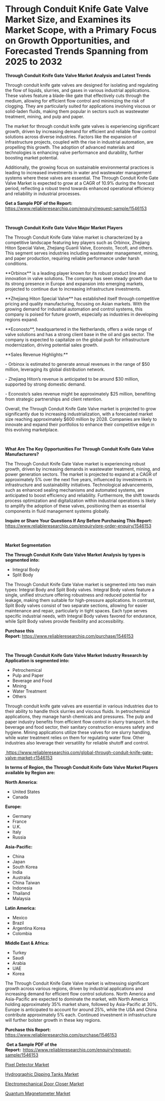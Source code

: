 <p><h1>Through Conduit Knife Gate Valve Market Size, and Examines its Market Scope, with a Primary Focus on Growth Opportunities, and Forecasted Trends Spanning from 2025 to 2032</h1></p><p><strong>Through Conduit Knife Gate Valve Market Analysis and Latest Trends</strong></p>
<p><p>Through conduit knife gate valves are designed for isolating and regulating the flow of liquids, slurries, and gases in various industrial applications. These valves feature a blade-like gate that effectively cuts through the medium, allowing for efficient flow control and minimizing the risk of clogging. They are particularly suited for applications involving viscous or solid-laden fluids, making them popular in sectors such as wastewater treatment, mining, and pulp and paper.</p><p>The market for through conduit knife gate valves is experiencing significant growth, driven by increasing demand for efficient and reliable flow control solutions across diverse industries. Factors like the expansion of infrastructure projects, coupled with the rise in industrial automation, are propelling this growth. The adoption of advanced materials and technologies is enhancing valve performance and durability, further boosting market potential.</p><p>Additionally, the growing focus on sustainable environmental practices is leading to increased investments in water and wastewater management systems where these valves are essential. The Through Conduit Knife Gate Valve Market is expected to grow at a CAGR of 10.9% during the forecast period, reflecting a robust trend towards enhanced operational efficiency and reliability in industrial processes.</p></p>
<p><strong>Get a Sample PDF of the Report:&nbsp;</strong> <a href="https://www.reliableresearchiq.com/enquiry/request-sample/1546153?utm_campaign=1088&utm_medium=2&utm_source=Github&utm_content=ia&utm_term=17022025&utm_id=through-conduit-knife-gate-valve">https://www.reliableresearchiq.com/enquiry/request-sample/1546153</a></p>
<p>&nbsp;</p>
<p><strong>Through Conduit Knife Gate Valve Major Market Players</strong></p>
<p><p>The Through Conduit Knife Gate Valve market is characterized by a competitive landscape featuring key players such as Orbinox, Zhejiang Hiton Special Valve, Zhejiang Guanli Valve, Econosto, Tecofi, and others. This segment serves industries including wastewater management, mining, and paper production, requiring reliable performance under harsh conditions.</p><p>**Orbinox** is a leading player known for its robust product line and innovation in valve solutions. The company has seen steady growth due to its strong presence in Europe and expansion into emerging markets, projected to continue due to increasing infrastructure investments.</p><p>**Zhejiang Hiton Special Valve** has established itself through competitive pricing and quality manufacturing, focusing on Asian markets. With the growing demand for industrial automation and control systems, this company is poised for future growth, especially as industries in developing regions expand.</p><p>**Econosto**, headquartered in the Netherlands, offers a wide range of valve solutions and has a strong client base in the oil and gas sector. The company is expected to capitalize on the global push for infrastructure modernization, driving potential sales growth.</p><p>**Sales Revenue Highlights:**</p><p>- Orbinox is estimated to generate annual revenues in the range of $50 million, leveraging its global distribution network.</p><p>- Zhejiang Hiton’s revenue is anticipated to be around $30 million, supported by strong domestic demand.</p><p>- Econosto’s sales revenue might be approximately $25 million, benefiting from strategic partnerships and client retention.</p><p>Overall, the Through Conduit Knife Gate Valve market is projected to grow significantly due to increasing industrialization, with a forecasted market size reaching approximately $600 million by 2028. Companies are likely to innovate and expand their portfolios to enhance their competitive edge in this evolving marketplace.</p></p>
<p>&nbsp;</p>
<p><strong>What Are The Key Opportunities For Through Conduit Knife Gate Valve Manufacturers?</strong></p>
<p><p>The Through Conduit Knife Gate Valve market is experiencing robust growth, driven by increasing demands in wastewater treatment, mining, and power generation sectors. The market is projected to expand at a CAGR of approximately 5% over the next five years, influenced by investments in infrastructure and sustainability initiatives. Technological advancements, such as enhanced sealing mechanisms and automated systems, are anticipated to boost efficiency and reliability. Furthermore, the shift towards process optimization and digitalization within industrial operations is likely to amplify the adoption of these valves, positioning them as essential components in fluid management systems globally.</p></p>
<p><strong>Inquire or Share Your Questions If Any Before Purchasing This Report:</strong> <a href="https://www.reliableresearchiq.com/enquiry/pre-order-enquiry/1546153?utm_campaign=1088&utm_medium=2&utm_source=Github&utm_content=ia&utm_term=17022025&utm_id=through-conduit-knife-gate-valve">https://www.reliableresearchiq.com/enquiry/pre-order-enquiry/1546153</a></p>
<p>&nbsp;</p>
<p><strong>Market Segmentation</strong></p>
<p><strong>The Through Conduit Knife Gate Valve Market Analysis by types is segmented into:</strong></p>
<p><ul><li>Integral Body</li><li>Split Body</li></ul></p>
<p><p>The Through Conduit Knife Gate Valve market is segmented into two main types: Integral Body and Split Body valves. Integral Body valves feature a single, unified structure offering robustness and reduced potential for leakage, making them suitable for high-pressure applications. In contrast, Split Body valves consist of two separate sections, allowing for easier maintenance and repair, particularly in tight spaces. Each type serves specific industrial needs, with Integral Body valves favored for endurance, while Split Body valves provide flexibility and accessibility.</p></p>
<p><strong>Purchase this Report:&nbsp;</strong><a href="https://www.reliableresearchiq.com/purchase/1546153?utm_campaign=1088&utm_medium=2&utm_source=Github&utm_content=ia&utm_term=17022025&utm_id=through-conduit-knife-gate-valve">https://www.reliableresearchiq.com/purchase/1546153</a></p>
<p>&nbsp;</p>
<p><strong>The Through Conduit Knife Gate Valve Market Industry Research by Application is segmented into:</strong></p>
<p><ul><li>Petrochemical</li><li>Pulp and Paper</li><li>Beverage and Food</li><li>Mining</li><li>Water Treatment</li><li>Others</li></ul></p>
<p><p>Through conduit knife gate valves are essential in various industries due to their ability to handle thick slurries and viscous fluids. In petrochemical applications, they manage harsh chemicals and pressures. The pulp and paper industry benefits from efficient flow control in slurry transport. In the beverage and food sector, their sanitary construction ensures safety and hygiene. Mining applications utilize these valves for ore slurry handling, while water treatment relies on them for regulating water flow. Other industries also leverage their versatility for reliable shutoff and control.</p></p>
<p><a href="https://www.reliableresearchiq.com/global-through-conduit-knife-gate-valve-market-r1546153?utm_campaign=1088&utm_medium=2&utm_source=Github&utm_content=ia&utm_term=17022025&utm_id=through-conduit-knife-gate-valve">&nbsp;https://www.reliableresearchiq.com/global-through-conduit-knife-gate-valve-market-r1546153</a></p>
<p><strong>In terms of Region, the Through Conduit Knife Gate Valve Market Players available by Region are:</strong></p>
<p>
    <p> <strong> North America: </strong>
        <ul>
            <li>United States</li>
            <li>Canada</li>
        </ul>
        </p> 
    <p> <strong> Europe: </strong>
        <ul>
            <li>Germany</li>
            <li>France</li>
            <li>U.K.</li>
            <li>Italy</li>
            <li>Russia</li>
        </ul>
        </p> 
    <p> <strong> Asia-Pacific: </strong>
        <ul>
            <li>China</li>
            <li>Japan</li>
            <li>South Korea</li>
            <li>India</li>
            <li>Australia</li>
            <li>China Taiwan</li>
            <li>Indonesia</li>
            <li>Thailand</li>
            <li>Malaysia</li>
        </ul>
        </p> 
    <p> <strong> Latin America: </strong>
        <ul>
            <li>Mexico</li>
            <li>Brazil</li>
            <li>Argentina Korea</li>
            <li>Colombia</li>
        </ul>
        </p> 
    <p> <strong> Middle East & Africa: </strong>
        <ul>
            <li>Turkey</li>
            <li>Saudi</li>
            <li>Arabia</li>
            <li>UAE</li>
            <li>Korea</li>
        </ul>
    </p>
    </p>
<p><p>The Through Conduit Knife Gate Valve market is witnessing significant growth across various regions, driven by industrial applications and increasing demand for efficient flow control solutions. North America and Asia-Pacific are expected to dominate the market, with North America holding approximately 35% market share, followed by Asia-Pacific at 30%. Europe is anticipated to account for around 25%, while the USA and China contribute approximately 5% each. Continued investment in infrastructure will further bolster growth in these key regions.</p></p>
<p><strong>Purchase this Report: </strong><a href="https://www.reliableresearchiq.com/purchase/1546153?utm_campaign=1088&utm_medium=2&utm_source=Github&utm_content=ia&utm_term=17022025&utm_id=through-conduit-knife-gate-valve">https://www.reliableresearchiq.com/purchase/1546153</a></p>
<p>&nbsp;<strong>Get a Sample PDF of the Report:&nbsp;&nbsp;</strong><a href="https://www.reliableresearchiq.com/enquiry/request-sample/1546153?utm_campaign=1088&utm_medium=2&utm_source=Github&utm_content=ia&utm_term=17022025&utm_id=through-conduit-knife-gate-valve">https://www.reliableresearchiq.com/enquiry/request-sample/1546153</a></p>
<p><strong></strong></p>
<p><p><a href="https://github.com/sirayedantte/Market-Research-Report-List-1/blob/main/pixel-detector-market.md?utm_campaign=1088&utm_medium=2&utm_source=Github&utm_content=ia&utm_term=17022025&utm_id=through-conduit-knife-gate-valve">Pixel Detector Market</a></p><p><a href="https://github.com/herakterroem/Market-Research-Report-List-1/blob/main/hydrographic-dipping-tanks-market.md?utm_campaign=1088&utm_medium=2&utm_source=Github&utm_content=ia&utm_term=17022025&utm_id=through-conduit-knife-gate-valve">Hydrographic Dipping Tanks Market</a></p><p><a href="https://github.com/armsinwan/Market-Research-Report-List-1/blob/main/electromechanical-door-closer-market.md?utm_campaign=1088&utm_medium=2&utm_source=Github&utm_content=ia&utm_term=17022025&utm_id=through-conduit-knife-gate-valve">Electromechanical Door Closer Market</a></p><p><a href="https://github.com/biyajausenik/Market-Research-Report-List-1/blob/main/quantum-magnetometer-market.md?utm_campaign=1088&utm_medium=2&utm_source=Github&utm_content=ia&utm_term=17022025&utm_id=through-conduit-knife-gate-valve">Quantum Magnetometer Market</a></p></p>